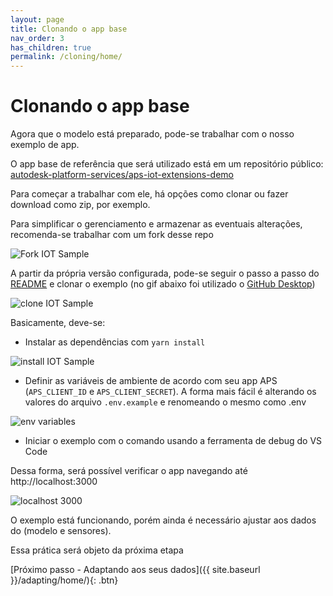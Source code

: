 ```yaml
---
layout: page
title: Clonando o app base
nav_order: 3
has_children: true
permalink: /cloning/home/
---
```


# Clonando o app base

Agora que o modelo está preparado, pode-se trabalhar com o nosso exemplo de app.

O app base de referência que será utilizado está em um repositório público: [autodesk-platform-services/aps-iot-extensions-demo](https://github.com/autodesk-platform-services/aps-iot-extensions-demo)

Para começar a trabalhar com ele, há opções como clonar ou fazer download como zip, por exemplo.

Para simplificar o gerenciamento e armazenar as eventuais alterações, recomenda-se trabalhar com um fork desse repo

![Fork IOT Sample](../../assets/images/fork_sample.gif)

A partir da própria versão configurada, pode-se seguir o passo a passo do [README](https://github.com/JoaoMartins-callmeJohn/aps-iot-extensions-demo#running-locally) e clonar o exemplo (no gif abaixo foi utilizado o [GitHub Desktop](https://desktop.github.com))

![clone IOT Sample](../../assets/images/clone_app.gif)

Basicamente, deve-se:

- Instalar as dependências com `yarn install`

![install IOT Sample](../../assets/images/yarn_install.gif)

- Definir as variáveis de ambiente de acordo com seu app APS (`APS_CLIENT_ID` e `APS_CLIENT_SECRET`). A forma mais fácil é alterando os valores do arquivo `.env.example` e renomeando o mesmo como .env

![env variables](../../assets/images/env_vars.gif)

- Iniciar o exemplo com o comando usando a ferramenta de debug do VS Code

Dessa forma, será possível verificar o app navegando até http://localhost:3000

![localhost 3000](../../assets/images/localhost_3000.png)

O exemplo está funcionando, porém ainda é necessário ajustar aos dados do (modelo e sensores).

Essa prática será objeto da próxima etapa

[Próximo passo - Adaptando aos seus dados]({{ site.baseurl }}/adapting/home/){: .btn}
